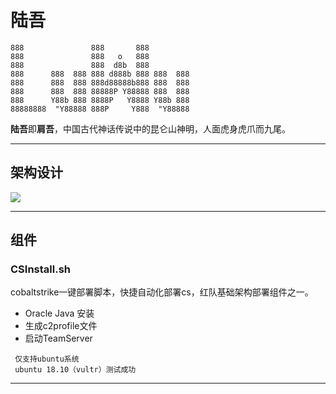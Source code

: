 # 陆吾        
```
888               888       888          
888               888   o   888          
888               888  d8b  888          
888      888  888 888 d888b 888 888  888 
888      888  888 888d88888b888 888  888 
888      888  888 88888P Y88888 888  888 
888      Y88b 888 8888P   Y8888 Y88b 888 
88888888  "Y88888 888P     Y888  "Y88888 
```
**陆吾**即**肩吾**，中国古代神话传说中的昆仑山神明，人面虎身虎爪而九尾。

----
## 架构设计
![](https://ws3.sinaimg.cn/large/006tKfTcly1g0yukcashpj317e0sewjv.jpg)

----

## 组件
### CSInstall.sh 
cobaltstrike一键部署脚本，快捷自动化部署cs，红队基础架构部署组件之一。
 * Oracle Java 安装
 * 生成c2profile文件
 * 启动TeamServer
```
 仅支持ubuntu系统
 ubuntu 18.10（vultr）测试成功
```
----
